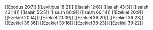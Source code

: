 [[Exodus 20:7]]
[[Leviticus 18:21]]
[[Isaiah 12:6]]
[[Isaiah 43:3]]
[[Isaiah 43:14]]
[[Isaiah 55:5]]
[[Isaiah 60:9]]
[[Isaiah 60:14]]
[[Ezekiel 20:9]]
[[Ezekiel 20:14]]
[[Ezekiel 20:39]]
[[Ezekiel 36:20]]
[[Ezekiel 36:23]]
[[Ezekiel 36:36]]
[[Ezekiel 38:16]]
[[Ezekiel 38:23]]
[[Ezekiel 39:22]]
